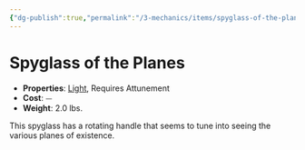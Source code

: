 ```yaml
---
{"dg-publish":true,"permalink":"/3-mechanics/items/spyglass-of-the-planes/","tags":["item"],"created":"2025-02-23T16:36:54.660-05:00","updated":"2025-02-24T20:33:31.254-05:00"}
---
```



# Spyglass of the Planes


- **Properties**: [Light](/2-Mechanics/CLI/rules/item-properties.md#Light), Requires Attunement
- **Cost**: ⏤
- **Weight**: 2.0 lbs.

This spyglass has a rotating handle that seems to tune into seeing the various planes of existence.